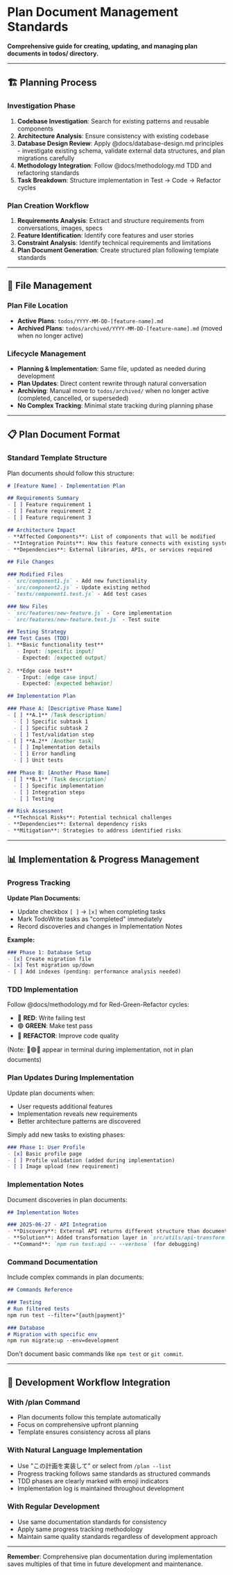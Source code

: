 # Plan Document Management Standards

**Comprehensive guide for creating, updating, and managing plan documents in todos/ directory.**

---

## 🏗️ Planning Process

### Investigation Phase
1. **Codebase Investigation**: Search for existing patterns and reusable components
2. **Architecture Analysis**: Ensure consistency with existing codebase
3. **Database Design Review**: Apply @docs/database-design.md principles - investigate existing schema, validate external data structures, and plan migrations carefully
4. **Methodology Integration**: Follow @docs/methodology.md TDD and refactoring standards
5. **Task Breakdown**: Structure implementation in Test → Code → Refactor cycles

### Plan Creation Workflow
1. **Requirements Analysis**: Extract and structure requirements from conversations, images, specs
2. **Feature Identification**: Identify core features and user stories
3. **Constraint Analysis**: Identify technical requirements and limitations
4. **Plan Document Generation**: Create structured plan following template standards

---

## 📂 File Management

### Plan File Location
- **Active Plans**: `todos/YYYY-MM-DD-[feature-name].md`
- **Archived Plans**: `todos/archived/YYYY-MM-DD-[feature-name].md` (moved when no longer active)

### Lifecycle Management
- **Planning & Implementation**: Same file, updated as needed during development
- **Plan Updates**: Direct content rewrite through natural conversation
- **Archiving**: Manual move to `todos/archived/` when no longer active (completed, cancelled, or superseded)
- **No Complex Tracking**: Minimal state tracking during planning phase

---

## 📋 Plan Document Format

### Standard Template Structure

Plan documents should follow this structure:

```markdown
# [Feature Name] - Implementation Plan

## Requirements Summary
- [ ] Feature requirement 1
- [ ] Feature requirement 2
- [ ] Feature requirement 3

## Architecture Impact
- **Affected Components**: List of components that will be modified
- **Integration Points**: How this feature connects with existing systems
- **Dependencies**: External libraries, APIs, or services required

## File Changes

### Modified Files
- `src/component1.js` - Add new functionality
- `src/component2.js` - Update existing method
- `tests/component1.test.js` - Add test cases

### New Files
- `src/features/new-feature.js` - Core implementation
- `src/features/new-feature.test.js` - Test suite

## Testing Strategy
### Test Cases (TDD)
1. **Basic functionality test**
   - Input: [specific input]
   - Expected: [expected output]
   
2. **Edge case test**
   - Input: [edge case input]
   - Expected: [expected behavior]

## Implementation Plan

### Phase A: [Descriptive Phase Name]
- [ ] **A.1** [Task description]
  - [ ] Specific subtask 1
  - [ ] Specific subtask 2
  - [ ] Test/validation step
- [ ] **A.2** [Another task]
  - [ ] Implementation details
  - [ ] Error handling
  - [ ] Unit tests

### Phase B: [Another Phase Name]  
- [ ] **B.1** [Task description]
  - [ ] Specific implementation
  - [ ] Integration steps
  - [ ] Testing

## Risk Assessment
- **Technical Risks**: Potential technical challenges
- **Dependencies**: External dependency risks
- **Mitigation**: Strategies to address identified risks
```

---

## 📊 Implementation & Progress Management

### Progress Tracking
**Update Plan Documents:**
- Update checkbox `[ ]` → `[x]` when completing tasks
- Mark TodoWrite tasks as "completed" immediately
- Record discoveries and changes in Implementation Notes

**Example:**
```markdown
### Phase 1: Database Setup
- [x] Create migration file
- [x] Test migration up/down
- [ ] Add indexes (pending: performance analysis needed)
```

### TDD Implementation
Follow @docs/methodology.md for Red-Green-Refactor cycles:
- 🔴 **RED**: Write failing test
- 🟢 **GREEN**: Make test pass  
- 🔵 **REFACTOR**: Improve code quality

(Note: 🔴🟢🔵 appear in terminal during implementation, not in plan documents)

### Plan Updates During Implementation
Update plan documents when:
- User requests additional features
- Implementation reveals new requirements
- Better architecture patterns are discovered

Simply add new tasks to existing phases:
```markdown
### Phase 1: User Profile
- [x] Basic profile page
- [ ] Profile validation (added during implementation)
- [ ] Image upload (new requirement)
```

### Implementation Notes
Document discoveries in plan documents:

```markdown
## Implementation Notes

### 2025-06-27 - API Integration
- **Discovery**: External API returns different structure than documented
- **Solution**: Added transformation layer in `src/utils/api-transform.js`
- **Command**: `npm run test:api -- --verbose` (for debugging)
```

### Command Documentation
Include complex commands in plan documents:

```markdown
## Commands Reference

### Testing
# Run filtered tests
npm run test --filter="{auth|payment}"

### Database  
# Migration with specific env
npm run migrate:up --env=development
```

Don't document basic commands like `npm test` or `git commit`.

---

## 🚀 Development Workflow Integration

### With /plan Command
- Plan documents follow this template automatically
- Focus on comprehensive upfront planning
- Template ensures consistency across all plans

### With Natural Language Implementation
- Use "この計画を実装して" or select from `/plan --list`
- Progress tracking follows same standards as structured commands
- TDD phases are clearly marked with emoji indicators
- Implementation log is maintained throughout development

### With Regular Development
- Use same documentation standards for consistency
- Apply same progress tracking methodology
- Maintain same quality standards regardless of development approach

---

**Remember**: Comprehensive plan documentation during implementation saves multiples of that time in future development and maintenance.